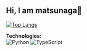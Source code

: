 ## Hi, I am matsunaga🌳


[![Top Langs](https://github-readme-stats.vercel.app/api/top-langs/?username=TERADA-DANTE&theme=react&layout=compact&hide=css,html&langs_count=8)](https://github.com/TERADA-DANTE/github-readme-stats)


**Technologies:**  
<img alt="Python" src="https://img.shields.io/badge/python%20-%2314354C.svg?&style=for-the-badge&logo=python&logoColor=white"/>
<img alt="TypeScript" src="https://img.shields.io/badge/typescript%20-%23007ACC.svg?&style=for-the-badge&logo=typescript&logoColor=white"/>
